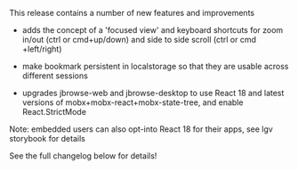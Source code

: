 This release contains a number of new features and improvements

- adds the concept of a 'focused view' and keyboard shortcuts for zoom in/out
  (ctrl or cmd+up/down) and side to side scroll (ctrl or cmd +left/right)

- make bookmark persistent in localstorage so that they are usable across
  different sessions

- upgrades jbrowse-web and jbrowse-desktop to use React 18 and latest versions
  of mobx+mobx-react+mobx-state-tree, and enable React.StrictMode

Note: embedded users can also opt-into React 18 for their apps, see lgv
storybook for details

See the full changelog below for details!

